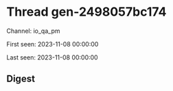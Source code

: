 # Thread gen-2498057bc174
Channel: io_qa_pm

First seen: 2023-11-08 00:00:00

Last seen: 2023-11-08 00:00:00

## Digest


